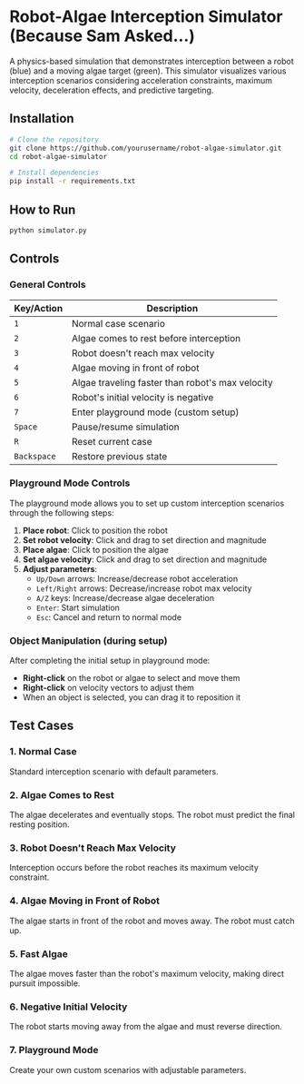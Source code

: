 # Robot-Algae Interception Simulator (Because Sam Asked...)

A physics-based simulation that demonstrates interception between a robot (blue) and a moving algae target (green). This simulator visualizes various interception scenarios considering acceleration constraints, maximum velocity, deceleration effects, and predictive targeting.



## Installation

```bash
# Clone the repository
git clone https://github.com/yourusername/robot-algae-simulator.git
cd robot-algae-simulator

# Install dependencies
pip install -r requirements.txt
```

## How to Run

```bash
python simulator.py
```

## Controls

### General Controls

| Key/Action | Description |
|------------|-------------|
| `1` | Normal case scenario |
| `2` | Algae comes to rest before interception |
| `3` | Robot doesn't reach max velocity |
| `4` | Algae moving in front of robot |
| `5` | Algae traveling faster than robot's max velocity |
| `6` | Robot's initial velocity is negative |
| `7` | Enter playground mode (custom setup) |
| `Space` | Pause/resume simulation |
| `R` | Reset current case |
| `Backspace` | Restore previous state |

### Playground Mode Controls

The playground mode allows you to set up custom interception scenarios through the following steps:

1. **Place robot**: Click to position the robot
2. **Set robot velocity**: Click and drag to set direction and magnitude
3. **Place algae**: Click to position the algae
4. **Set algae velocity**: Click and drag to set direction and magnitude
5. **Adjust parameters**:
   - `Up/Down` arrows: Increase/decrease robot acceleration
   - `Left/Right` arrows: Decrease/increase robot max velocity
   - `A/Z` keys: Increase/decrease algae deceleration
   - `Enter`: Start simulation
   - `Esc`: Cancel and return to normal mode

### Object Manipulation (during setup)

After completing the initial setup in playground mode:
- **Right-click** on the robot or algae to select and move them
- **Right-click** on velocity vectors to adjust them
- When an object is selected, you can drag it to reposition it

## Test Cases

### 1. Normal Case
Standard interception scenario with default parameters.

### 2. Algae Comes to Rest
The algae decelerates and eventually stops. The robot must predict the final resting position.

### 3. Robot Doesn't Reach Max Velocity
Interception occurs before the robot reaches its maximum velocity constraint.

### 4. Algae Moving in Front of Robot
The algae starts in front of the robot and moves away. The robot must catch up.

### 5. Fast Algae
The algae moves faster than the robot's maximum velocity, making direct pursuit impossible.

### 6. Negative Initial Velocity
The robot starts moving away from the algae and must reverse direction.

### 7. Playground Mode
Create your own custom scenarios with adjustable parameters.